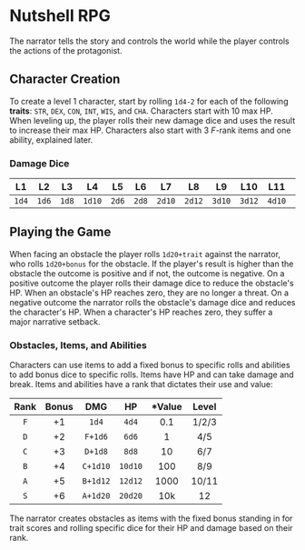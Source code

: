 # Nutshell RPG
The narrator tells the story and controls the world while the player controls the actions of the protagonist.

## Character Creation
To create a level 1 character, start by rolling `1d4-2` for each of the following **traits**: `STR`, `DEX`, `CON`, `INT`, `WIS`, and `CHA`. Characters start with 10 max HP. When leveling up, the player rolls their new damage dice and uses the result to increase their max HP. Characters also start with 3 *F*-rank items and one ability, explained later.

### Damage Dice
| L1 | L2 | L3 | L4 | L5 | L6 | L7 | L8 | L9 | L10 | L11 | L12 |
|:---:|:---:|:---:|:---:|:---:|:---:|:---:|:---:|:---:|:---:|:---:|:---:|
| `1d4` | `1d6` | `1d8` | `1d10` | `2d6` | `2d8` | `2d10` | `2d12` | `3d10` | `3d12` | `4d10` | `4d12` |

## Playing the Game
When facing an obstacle the player rolls `1d20+trait` against the narrator, who rolls `1d20+bonus` for the obstacle. If the player's result is higher than the obstacle the outcome is positive and if not, the outcome is negative. On a positive outcome the player rolls their damage dice to reduce the obstacle's HP. When an obstacle's HP reaches zero, they are no longer a threat. On a negative outcome the narrator rolls the obstacle's damage dice and reduces the character's HP. When a character's HP reaches zero, they suffer a major narrative setback.

### Obstacles, Items, and Abilities
Characters can use items to add a fixed bonus to specific rolls and abilities to add bonus dice to specific rolls. Items have HP and can take damage and break. Items and abilities have a rank that dictates their use and value:

| Rank | Bonus | DMG | HP | &#42;Value | Level |
|:---:|:---:|:---:|:---:|:---:|:---:|
| `F` | +1 | `1d4` | `4d4` | 0.1 | 1/2/3 |
| `D` | +2 | `F+1d6` | `6d6` | 1 | 4/5 |
| `C` | +3 | `D+1d8` | `8d8` | 10 | 6/7 |
| `B` | +4 | `C+1d10` | `10d10` | 100 | 8/9 |
| `A` | +5 | `B+1d12` | `12d12` | 1000 | 10/11 |
| `S` | +6 | `A+1d20` | `20d20` | 10k | 12 |

The narrator creates obstacles as items with the fixed bonus standing in for trait scores and rolling specific dice for their HP and damage based on their rank. 
